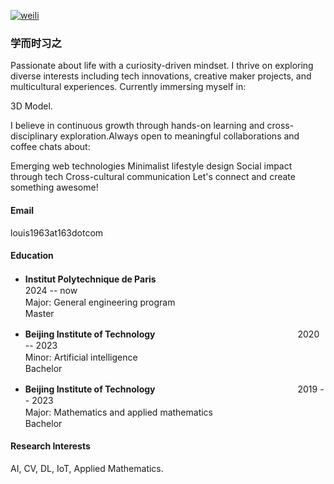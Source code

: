 

[![weili](https://img.shields.io/badge/MarsEnding-github-blue?logo=github)](https://github.com/Mars-ending)

### 学而时习之
Passionate about life with a curiosity-driven mindset. I thrive on exploring diverse interests including tech innovations, creative maker projects, and multicultural experiences. Currently immersing myself in:

3D Model.


I believe in continuous growth through hands-on learning and cross-disciplinary exploration.Always open to meaningful collaborations and coffee chats about:

Emerging web technologies
Minimalist lifestyle design
Social impact through tech
Cross-cultural communication
Let's connect and create something awesome!

#### Email
louis1963at163dotcom

#### Education
- **Institut Polytechnique de Paris**　　　　　　　　　　　　　　　　　　2024 -- now  
  Major: General engineering program　　　　　　　　　　　　　　　　　     Master

- **Beijing Institute of Technology**　　　　　　　　　　　　　　　　   2020 -- 2023  
  Minor: Artificial intelligence　　　　　　　　　　　　　　　　　　　     Bachelor

- **Beijing Institute of Technology**　　　　　　　　　　　　　　　　   2019 -- 2023  
  Major: Mathematics and applied mathematics　　　　　　　　　　　      Bachelor
  
#### Research Interests
AI, CV, DL, IoT, Applied Mathematics.

